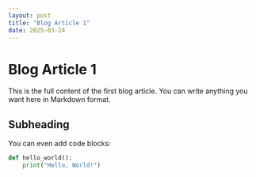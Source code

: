 ```yaml
---
layout: post
title: "Blog Article 1"
date: 2025-03-24
---
```


# Blog Article 1

This is the full content of the first blog article. You can write anything you want here in Markdown format.

## Subheading

You can even add code blocks:

```python
def hello_world():
    print("Hello, World!")
